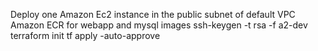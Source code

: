 Deploy one Amazon Ec2 instance in the public subnet of default VPC
Amazon ECR for webapp and mysql images
ssh-keygen -t rsa -f a2-dev
terraform init
tf apply -auto-approve
